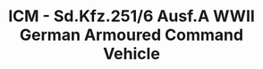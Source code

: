 ---
layout: product
title: "ICM - Sd.Kfz.251/6 Ausf.A WWII German Armoured Command Vehicle"
price: "TBA" 
desc: "N/A"
img_path: "/assets/img/ICM35102.jpg"
brand: "N/A"
available: false
special_offer: false
new: false
soon: false
cat: "010000"
subcat: "013600"
subsubcat: "0N/A"
sifra: "ICM35102"
popular: true
---